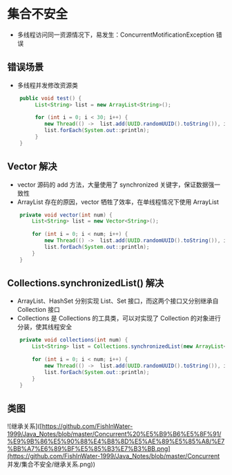 # 集合不安全

- 多线程访问同一资源情况下，易发生：ConcurrentMotificationException 错误



## 错误场景

- 多线程并发修改资源类 

```java
	public void test() {
		 List<String> list = new ArrayList<String>();
		 
		 for (int i = 0; i < 30; i++) {
			new Thread(() ->  list.add(UUID.randomUUID().toString()), i + "").start();
			list.forEach(System.out::println);
		 }
	}
```



## Vector 解决

- vector 源码的 add 方法，大量使用了 synchronized 关键字，保证数据强一致性
- ArrayList 存在的原因，vector 牺牲了效率，在单线程情况下使用 ArrayList

```java
	private void vector(int num) {
		List<String> list = new Vector<String>();
		 
		for (int i = 0; i < num; i++) {
			new Thread(() ->  list.add(UUID.randomUUID().toString()), i + "").start();
			list.forEach(System.out::println);
		}
	}
```





## Collections.synchronizedList() 解决

- ArrayList、HashSet 分别实现 List、Set 接口，而这两个接口又分别继承自 Collection 接口
- Collections 是 Collections 的工具类，可以对实现了 Collection 的对象进行分装，使其线程安全

```java
	private void collections(int num) {
		List<String> list = Collections.synchronizedList(new ArrayList<String>());
		 
		for (int i = 0; i < num; i++) {
			new Thread(() ->  list.add(UUID.randomUUID().toString()), i + "").start();
			list.forEach(System.out::println);
		}
	}
```





## 类图

![继承关系]([https://github.com/FishInWater-1999/Java_Notes/blob/master/Concurrent%20%E5%B9%B6%E5%8F%91/%E9%9B%86%E5%90%88%E4%B8%8D%E5%AE%89%E5%85%A8/%E7%BB%A7%E6%89%BF%E5%85%B3%E7%B3%BB.png](https://github.com/FishInWater-1999/Java_Notes/blob/master/Concurrent 并发/集合不安全/继承关系.png))